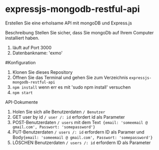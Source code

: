 # expressjs-mongodb-restful-api

Erstellen Sie eine erholsame API mit mongoDB und Express.js

Beschreibung
Stellen Sie sicher, dass Sie mongoDb auf Ihrem Computer installiert haben.

1. läuft auf Port 3000
2. Datenbankname: 'exmo'

#Konfiguration

1. Klonen Sie dieses Repository
2. Öffnen Sie das Terminal und gehen Sie zum Verzeichnis `expressjs-mongodb-restful-api`
3. `npm install` wenn err es mit 'sudo npm install' versuchen
4. `npm start`

API-Dokumente

1. Holen Sie sich alle Benutzerdaten `/ Benutzer`
2. GET user by id `/ user /: id` erfordert id als Parameter
3. POST-Benutzerdaten `/ users` mit dem Text` {email: 'someemail @ gmail.com', Passwort: 'somepassword'}`
4. PUT-Benutzerdaten `/ users /: id` erfordern ID als Paramer und Body` {email: 'someemail @ gmail.com', Passwort: 'somepassword'} `
5. LÖSCHEN Benutzerdaten `/ users /: id` erfordern ID als Parameter

